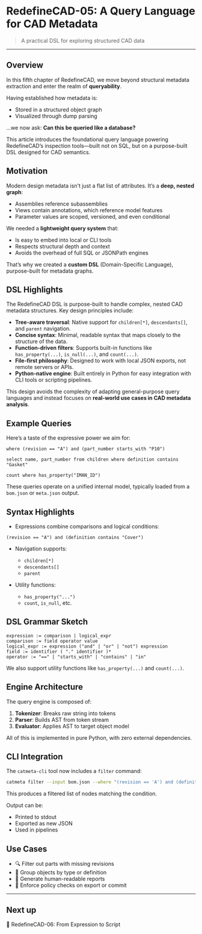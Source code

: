 # RedefineCAD-05: A Query Language for CAD Metadata

> A practical DSL for exploring structured CAD data

---

## Overview

In this fifth chapter of RedefineCAD, we move beyond structural metadata extraction and enter the realm of **queryability**.

Having established how metadata is:

- Stored in a structured object graph
- Visualized through dump parsing

...we now ask: **Can this be queried like a database?**

This article introduces the foundational query language powering RedefineCAD’s inspection tools—built not on SQL, but on a purpose-built DSL designed for CAD semantics.

## Motivation

Modern design metadata isn't just a flat list of attributes. It’s a **deep, nested graph**:

- Assemblies reference subassemblies
- Views contain annotations, which reference model features
- Parameter values are scoped, versioned, and even conditional

We needed a **lightweight query system** that:

- Is easy to embed into local or CLI tools
- Respects structural depth and context
- Avoids the overhead of full SQL or JSONPath engines

That’s why we created a **custom DSL** (Domain-Specific Language), purpose-built for metadata graphs.

## DSL Highlights

The RedefineCAD DSL is purpose-built to handle complex, nested CAD metadata structures. Key design principles include:

- **Tree-aware traversal**: Native support for `children[*]`, `descendants[]`, and `parent` navigation.
- **Concise syntax**: Minimal, readable syntax that maps closely to the structure of the data.
- **Function-driven filters**: Supports built-in functions like `has_property(...)`, `is_null(...)`, and `count(...)`.
- **File-first philosophy**: Designed to work with local JSON exports, not remote servers or APIs.
- **Python-native engine**: Built entirely in Python for easy integration with CLI tools or scripting pipelines.

This design avoids the complexity of adapting general-purpose query languages and instead focuses on **real-world use cases in CAD metadata analysis**.

## Example Queries

Here’s a taste of the expressive power we aim for:

```dsl
where (revision == "A") and (part_number starts_with "P10")
```

```dsl
select name, part_number from children where definition contains "Gasket"
```

```dsl
count where has_property("IMAN_ID")
```

These queries operate on a unified internal model, typically loaded from a `bom.json` or `meta.json` output.

## Syntax Highlights

- Expressions combine comparisons and logical conditions:

```dsl
(revision == "A") and (definition contains "Cover")
```

- Navigation supports:
  - `children[*]`
  - `descendants[]`
  - `parent`

- Utility functions:
  - `has_property("...")`
  - `count`, `is_null`, etc.

## DSL Grammar Sketch

```
expression := comparison | logical_expr
comparison := field operator value
logical_expr := expression ("and" | "or" | "not") expression
field := identifier ( "." identifier )*
operator := "==" | "starts_with" | "contains" | "in"
```

We also support utility functions like `has_property(...)` and `count(...)`.

## Engine Architecture

The query engine is composed of:

1. **Tokenizer**: Breaks raw string into tokens
2. **Parser**: Builds AST from token stream
3. **Evaluator**: Applies AST to target object model

All of this is implemented in pure Python, with zero external dependencies.

## CLI Integration

The `catmeta-cli` tool now includes a `filter` command:

```bash
catmeta filter --input bom.json --where "(revision == 'A') and (definition contains 'Cover')"
```

This produces a filtered list of nodes matching the condition.

Output can be:

- Printed to stdout
- Exported as new JSON
- Used in pipelines

## Use Cases

- 🔍 Filter out parts with missing revisions
- 🧱 Group objects by type or definition
- 🧾 Generate human-readable reports
- 🔐 Enforce policy checks on export or commit

---

## Next up

🔵 RedefineCAD-06: From Expression to Script

